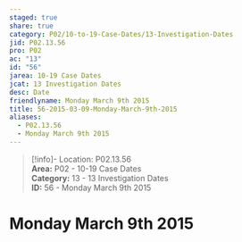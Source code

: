 ```yaml
---  
staged: true  
share: true  
category: P02/10-to-19-Case-Dates/13-Investigation-Dates  
jid: P02.13.56  
pro: P02  
ac: "13"  
id: "56"  
jarea: 10-19 Case Dates  
jcat: 13 Investigation Dates  
desc: Date  
friendlyname: Monday March 9th 2015  
title: 56-2015-03-09-Monday-March-9th-2015  
aliases:  
  - P02.13.56  
  - Monday March 9th 2015  
---  
```

  
>[!info]- Location: P02.13.56  
>**Area:** P02 - 10-19 Case Dates  
>**Category:** 13 - 13 Investigation Dates  
>**ID:** 56 - Monday March 9th 2015  
  
# Monday March 9th 2015  
